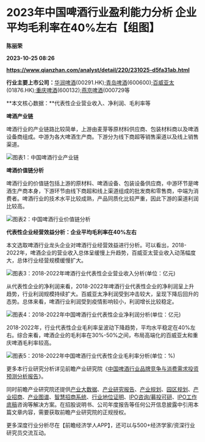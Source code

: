 # 2023年中国啤酒行业盈利能力分析 企业平均毛利率在40%左右【组图】
**陈丽荣**

**2023-10-25 08:26**

**https://www.qianzhan.com/analyst/detail/220/231025-d5fa31ab.html**

**行业主要上市公司：**[华润啤酒](https://stock.qianzhan.com/hk/zhengquan_00291.HK.html)(00291.HK);[青岛啤酒](https://stock.qianzhan.com/hs/zhengquan_600600.SH.html)(600600);[百威亚太](https://stock.qianzhan.com/hk/zhengquan_01876.HK.html)(01876.HK);[重庆啤酒](https://stock.qianzhan.com/hs/zhengquan_600132.SH.html)(600132);[燕京啤酒](https://stock.qianzhan.com/hs/zhengquan_000729.SZ.html)(000729等

**本文核心数据：**代表性企业营业收入、净利润、毛利率等

**啤酒产业链**

啤酒行业的产业链路比较简单，上游由麦芽等原材料供应商、包装材料商以及啤酒设备商组成。中游为各大啤酒生产商。下游分为线下商超等销售渠道以及线上销售渠道。

![图表1：中国啤酒行业产业链](https://img3.qianzhan.com/news/202310/25/20231025-b7a38eec93c214c1.jpg)

**啤酒价值链分析**

啤酒行业的价值链包括上游的原材料、啤酒设备、包装设备供应商，中游环节是啤酒生产商本身，下游环节由线下商超和线上渠道组成的批发商和零售商，中端为消费者。啤酒行业的技术水平比较成熟，产品同质化比较严重，因此下游的渠道利润比较高。

![图表2：中国啤酒行业价值链分析](https://img3.qianzhan.com/news/202310/25/20231025-966b42abd12b3cc1.jpg)

**代表性企业经营效益分析：企业平均毛利率在40%左右**

本文选取啤酒行业龙头企业对啤酒行业经营效益进行分析。可以看出，2018-2022年，啤酒企业的营业收入总体呈缓慢上升趋势，百威亚太营业收入动荡幅度大，总体行业经营规模缓慢扩大。

![图表3：2018-2022年啤酒行业代表性企业营业收入分析(单位：亿元)](https://img3.qianzhan.com/news/202310/25/20231025-085cd50fc49ce1c0.png)

从代表性企业的净利润来看，2018-2022年啤酒行业代表性企业的净利润呈上升趋势，行业利润规模持续扩大。百威亚太净利润受到冲击较大，呈现下降后回升的态势。总体来看，啤酒行业利润受到疫情影响较小，利润增长比较稳定。

![图表4：2018-2022年中国啤酒行业代表性企业净利润分析(单位：亿元)](https://img3.qianzhan.com/news/202310/25/20231025-590216f7ae786f14.png)

2018-2022年，行业代表性企业毛利率呈波动下降趋势，平均水平稳定在40%左右。综合来看，啤酒企业的毛利率在30%-50%之间，布局高端化的百威亚太和重庆啤酒毛利率较高。

![图表5：2018-2022年中国啤酒行业代表性企业毛利率分析(单位：%)](https://img3.qianzhan.com/news/202310/25/20231025-f0373677264485f5.png)

更多本行业研究分析详见前瞻产业研究院《[中国啤酒行业品牌竞争与消费需求投资预测分析报告](https://bg.qianzhan.com/report/detail/2cf9e9e69f514d93.html)》。

同时前瞻产业研究院还提供[产业大数据](https://d.qianzhan.com/)、[产业研究报告](https://bg.qianzhan.com/report/hotlist/)、[产业规划](https://f.qianzhan.com/chanyeguihua2/)、[园区规划](https://f.qianzhan.com/yuanqu/)、[产业招商](https://f.qianzhan.com/chanyezhaoshang/)、[产业图谱](https://bg.qianzhan.com/report/lianglian/)、[智慧招商系统](https://z.qianzhan.com/)、[行业地位证明](https://bg.qianzhan.com/report/qyppcs)、[IPO咨询/募投可研](https://ipo.qianzhan.com/mutou/)、[IPO工作底稿](https://ipo.qianzhan.com/digao/)咨询等解决方案。在招股说明书、公司年度报告等任何公开信息披露中引用本篇文章内容，需要获取前瞻产业研究院的正规授权。

更多深度行业分析尽在【前瞻经济学人APP】，还可以与500+经济学家/资深行业研究员交流互动。